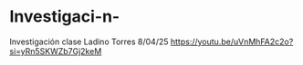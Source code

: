 # Investigaci-n-
Investigación clase Ladino Torres 8/04/25
https://youtu.be/uVnMhFA2c2o?si=yRn5SKWZb7Gj2keM
